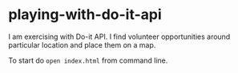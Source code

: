 # playing-with-do-it-api

I am exercising with Do-it API. 
I find volunteer opportunities around particular location and place them on a map.

To start do `open index.html` from command line.

